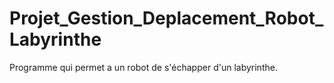 # Projet_Gestion_Deplacement_Robot_Labyrinthe
Programme qui permet a un robot de s'échapper d'un labyrinthe.
